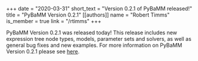 +++
date = "2020-03-31"
short_text = "Version 0.2.1 of PyBaMM released!"
title = "PyBaMM Version 0.2.1"
[[authors]]
   name = "Robert Timms"
   is_member = true
   link = "/rtimms"
+++

PyBaMM Version 0.2.1 was released today! This release includes new expression tree node types, models, parameter sets and solvers, as well as general bug fixes and new examples. For more information on PyBaMM Version 0.2.1 please see [here](https://github.com/pybamm-team/PyBaMM/releases/tag/v0.2.1).
